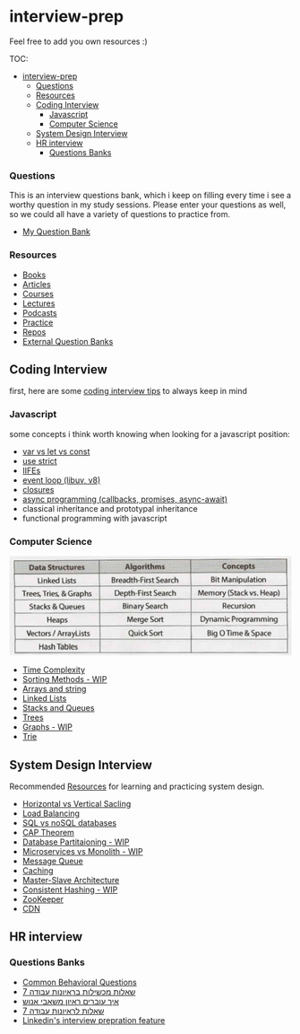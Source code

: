 # interview-prep

Feel free to add you own resources :)

TOC:

- [interview-prep](#interview-prep)
    - [Questions](#questions)
    - [Resources](#resources)
  - [Coding Interview](#coding-interview)
    - [Javascript](#javascript)
    - [Computer Science](#computer-science)
  - [System Design Interview](#system-design-interview)
  - [HR interview](#hr-interview)
    - [Questions Banks](#questions-banks)

### Questions

This is an interview questions bank, which i keep on filling every time i see a worthy question in my study sessions.
Please enter your questions as well, so we could all have a variety of questions to practice from.

- [My Question Bank](question-bank/index.md)

### Resources

- [Books](resources/books.md)
- [Articles](resources/articles.md)
- [Courses](resources/courses.md)
- [Lectures](resources/lectures.md)
- [Podcasts](resources/podcasts.md)
- [Practice](resources/practice.md)
- [Repos](resources/repos.md)
- [External Question Banks](resources/question-banks.md)

## Coding Interview

first, here are some [coding interview tips](coding/coding-questions-tips.md) to always keep in mind

### Javascript

some concepts i think worth knowing when looking for a javascript position:

- [var vs let vs const](coding/javascript/variables.md)
- [use strict](coding/javascript/strict-mode.md)
- [IIFEs](coding/javascript/IIFE.md)
- [event loop (libuv, v8)](coding/javascript/event-loop.md)
- [closures](coding/javascript/closures.md)
- [async programming (callbacks, promises, async-await)](coding/javascript/async-programming.md)
- classical inheritance and prototypal inheritance
- functional programming with javascript

### Computer Science

![list of topics](./assets/topics-cracking.png)

- [Time Complexity](coding/computer-science/Time-Complexity.md)
- [Sorting Methods - WIP](coding/computer-science/Sorting-Methods.md)
- [Arrays and string](coding/computer-science/Arrays-and-Strings.md)
- [Linked Lists](coding/computer-science/Linked-lists.md)
- [Stacks and Queues](coding/computer-science/Stacks-and-Queues.md)
- [Trees](coding/computer-science/Trees.md)
- [Graphs - WIP](coding/computer-science/Graphs.md)
- [Trie](coding/computer-science/Trie.md)

## System Design Interview

Recommended [Resources](system-design/Resources.md) for learning and practicing system design.

- [Horizontal vs Vertical Sacling](system-design/Scaling.md)
- [Load Balancing](system-design/Load-Balancing.md)
- [SQL vs noSQL databases](system-design/Databases.md)
- [CAP Theorem](system-design/cap-theorem.md)
- [Database Partitaioning - WIP](system-design/Sharding.md)
- [Microservices vs Monolith - WIP](system-design/Microservices.md)
- [Message Queue](system-design/Message-Queue.md)
- [Caching](system-design/Caching.md)
- [Master-Slave Architecture](system-design/master-slave.md)
- [Consistent Hashing - WIP](system-design/consistent-hashing.md)
- [ZooKeeper](system-design/ZooKeeper.md)
- [CDN](system-design/cdn.md)

## HR interview

### Questions Banks

- [Common Behavioral Questions](https://yangshun.github.io/tech-interview-handbook/behavioral-questions/)
- [7 שאלות מכשילות בראיונות עבודה](https://bit.ly/35LmdcE)
- [איך עוברים ראיון משאבי אנוש](https://www.dialog.co.il/new-world/work-search/blogs/hr-interview-part-1/)
- [7 שאלות לראיונות עבודה](https://bit.ly/2YR9TGb)
- [Linkedin's interview prepration feature](<https://www.linkedin.com/interview-prep/assessments/urn:li:fs_assessment:(1,a)/question/urn:li:fs_assessmentQuestion:(10011,aq11)/>)
